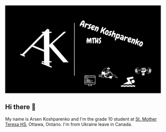 ![Arsen Koshparenko banner](https://github.com/Arsen-Koshparenko/Arsen-Koshparenko/blob/main/ArsenKoshparenko-ezgif.com-video-to-gif-converter.gif)
## Hi there 👋

My name is Arsen Koshparenko and I'm the grade 10 student at [St. Mother Teresa HS](https://teh.ocsb.ca/), Ottawa, Ontario. I'm from Ukraine leave in Canada.
